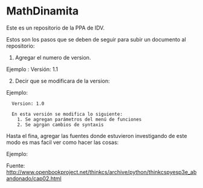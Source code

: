 # MathDinamita
Este es un repositorio de la PPA de IDV.



Estos son los pasos que se deben de seguir para subir un documento al repositorio:

1. Agregar el numero de version.

  Ejemplo : Versión: 1.1 

2. Decir que se modificara de la version:

Ejemplo:

      Version: 1.0
      
      En esta versión se modifica lo siguiente:
        1. Se agregan parámetros del menú de funciones
        2. Se agrgan cambios de syntaxis
       
       
Hasta el fina, agregar las fuentes donde estuvieron investigando de este modo es mas facil ver como hacer las cosas:

  Ejemplo:
  
  Fuente: http://www.openbookproject.net/thinkcs/archive/python/thinkcspyesp3e_abandonado/cap02.html
